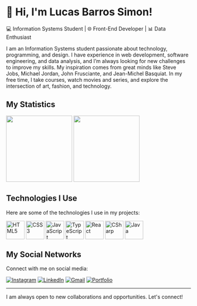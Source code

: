<div>
<h1>🎯 Hi, I'm Lucas Barros Simon!</h1>
<p>💻 Information Systems Student | 🌐 Front-End Developer | 📊 Data Enthusiast</p>
</div>

<p>I am an Information Systems student passionate about technology, programming, and design. I have experience in web development, software engineering, and data analysis, and I’m always looking for new challenges to improve my skills. My inspiration comes from great minds like Steve Jobs, Michael Jordan, John Frusciante, and Jean-Michel Basquiat. In my free time, I take courses, watch movies and series, and explore the intersection of art, fashion, and technology.</p>

<h2>My Statistics</h2>
<div>
  <img height="180em" src="https://github-readme-stats.vercel.app/api?username=lucasweacked&theme=dark&include_all_commits=true&show_icons=true"/>
  <img height="180em" src="https://github-readme-stats.vercel.app/api/top-langs/?username=lucasweacked&theme=dark&layout=compact"/>
</div>

<h2>Technologies I Use</h2>
<p>Here are some of the technologies I use in my projects:</p>
<div>
  <img width="50px" align="center" src="https://cdn.jsdelivr.net/gh/devicons/devicon/icons/html5/html5-plain-wordmark.svg" alt="HTML5"/>
  <img width="50px" align="center" src="https://cdn.jsdelivr.net/gh/devicons/devicon/icons/css3/css3-plain-wordmark.svg" alt="CSS3"/>
  <img width="50px" align="center" src="https://cdn.jsdelivr.net/gh/devicons/devicon/icons/javascript/javascript-plain.svg" alt="JavaScript"/>
  <img width="50px" align="center" src="https://cdn.jsdelivr.net/gh/devicons/devicon/icons/typescript/typescript-original.svg" alt="TypeScript"/>
  <img width="50px" align="center" src="https://cdn.jsdelivr.net/gh/devicons/devicon/icons/react/react-original.svg" alt="React"/>
  <img width="50px" align="center" src="https://cdn.jsdelivr.net/gh/devicons/devicon/icons/csharp/csharp-original.svg" alt="CSharp"/>
  <img width="50px" align="center" src="https://cdn.jsdelivr.net/gh/devicons/devicon/icons/java/java-original.svg" alt="Java"/>
</div>

<h2>My Social Networks</h2>
<p>Connect with me on social media:</p>

[![Instagram](https://img.shields.io/badge/Instagram-232323?style=for-the-badge&logo=instagram&logoColor=white)](https://instagram.com/21lucasbarros)
[![LinkedIn](https://img.shields.io/badge/LinkedIn-232323?style=for-the-badge&logo=linkedin&logoColor=white)](https://www.linkedin.com/in/lucasbarrossimon/)
[![Gmail](https://img.shields.io/badge/Gmail-232323?style=for-the-badge&logo=gmail&logoColor=white)](mailto:devlucasbarros@gmail.com)
[![Portfolio](https://img.shields.io/badge/PORTFOLIO-232323?style=for-the-badge&logo=About.me&logoColor=white)](https://lucasbarrosdev.vercel.app/)

---

<p>I am always open to new collaborations and opportunities. Let's connect!</p>
